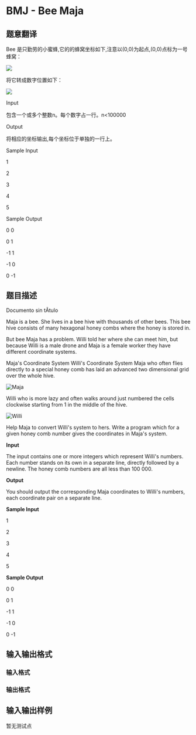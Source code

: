 # BMJ - Bee Maja

## 题意翻译

Bee 是只勤劳的小蜜蜂,它的的蜂窝坐标如下,注意以(0,0)为起点,(0,0)点标为一号蜂窝：

![](https://cdn.luogu.org/upload/vjudge_pic/SP1723/dcb9c8e5e1dd6032a68d4f66c793baff7fadaf20.png)

将它转成数字位置如下：

![](https://cdn.luogu.org/upload/vjudge_pic/SP1723/200f369c04772f9c882fe3515540b208e400c811.png)

Input

包含一个或多个整数n。每个数字占一行。n<100000

Output

将相应的坐标输出,每个坐标位于单独的一行上。

Sample Input

1

2

3

4

5

Sample Output

0 0

0 1

-1 1

-1 0

0 -1

## 题目描述

Documento sin tÃ­tulo

Maja is a bee. She lives in a bee hive with thousands of other bees. This bee hive consists of many hexagonal honey combs where the honey is stored in.

But bee Maja has a problem. Willi told her where she can meet him, but because Willi is a male drone and Maja is a female worker they have different coordinate systems.

Maja's Coordinate System Willi's Coordinate System Maja who often flies directly to a special honey comb has laid an advanced two dimensional grid over the whole hive.

![Maja](https://cdn.luogu.com.cn/upload/vjudge_pic/SP1723/dcb9c8e5e1dd6032a68d4f66c793baff7fadaf20.png)

Willi who is more lazy and often walks around just numbered the cells clockwise starting from 1 in the middle of the hive.

![Willi](https://cdn.luogu.com.cn/upload/vjudge_pic/SP1723/200f369c04772f9c882fe3515540b208e400c811.png)

Help Maja to convert Willi's system to hers. Write a program which for a given honey comb number gives the coordinates in Maja's system.

**Input**

The input contains one or more integers which represent Willi's numbers. Each number stands on its own in a separate line, directly followed by a newline. The honey comb numbers are all less than 100 000.

**Output**

You should output the corresponding Maja coordinates to Willi's numbers, each coordinate pair on a separate line.

**Sample Input**

1

2

3

4

5

**Sample Output**

0 0

0 1

-1 1

-1 0

0 -1

## 输入输出格式

### 输入格式

### 输出格式

## 输入输出样例

暂无测试点

